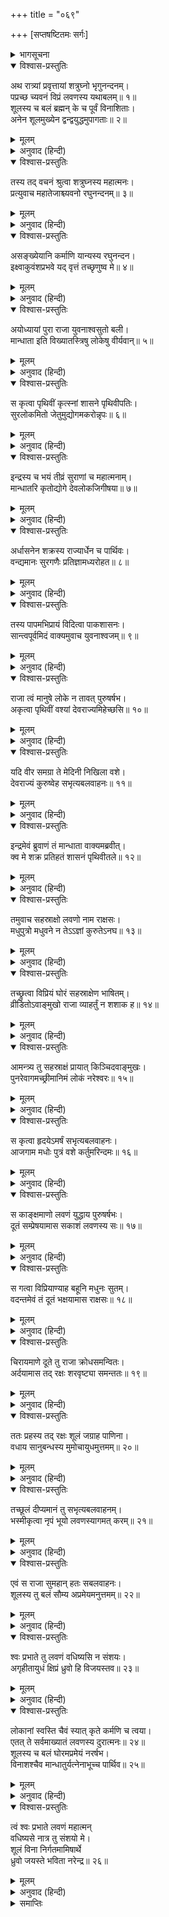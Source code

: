 +++
title = "०६९"

+++
[सप्तषष्टितमः सर्गः]



<details><summary>भागसूचना</summary>

67. च्यवन मुनिका शत्रुघ्नको लवणासुरके शूलकी शक्तिका परिचय देते हुए राजा मान्धाताके वधका प्रसंग सुनाना
</details>

<details open><summary>विश्वास-प्रस्तुतिः</summary>

अथ रात्र्यां प्रवृत्तायां शत्रुघ्नो भृगुनन्दनम्।  
पप्रच्छ च्यवनं विप्रं लवणस्य यथाबलम्॥ १॥  
शूलस्य च बलं ब्रह्मन् के च पूर्वं विनाशिताः।  
अनेन शूलमुख्येन द्वन्द्वयुद्धमुपागताः॥ २॥
</details>

<details><summary>मूलम्</summary>

अथ रात्र्यां प्रवृत्तायां शत्रुघ्नो भृगुनन्दनम्।  
पप्रच्छ च्यवनं विप्रं लवणस्य यथाबलम्॥ १॥  
शूलस्य च बलं ब्रह्मन् के च पूर्वं विनाशिताः।  
अनेन शूलमुख्येन द्वन्द्वयुद्धमुपागताः॥ २॥
</details>

<details><summary>अनुवाद (हिन्दी)</summary>

एक दिन रातके समय शत्रुघ्नने भृगुनन्दन ब्रह्मर्षि च्यवनसे पूछा—‘ब्रह्मन्! लवणासुरमें कितना बल है? उसके शूलमें कितनी शक्ति है? उस उत्तम शूलके द्वारा उसने द्वन्द्व-युद्धमें आये हुए किन-किन योद्धाओंका वध किया है?’॥ १-२॥
</details>

<details open><summary>विश्वास-प्रस्तुतिः</summary>

तस्य तद् वचनं श्रुत्वा शत्रुघ्नस्य महात्मनः।  
प्रत्युवाच महातेजाश्च्यवनो रघुनन्दनम्॥ ३॥
</details>

<details><summary>मूलम्</summary>

तस्य तद् वचनं श्रुत्वा शत्रुघ्नस्य महात्मनः।  
प्रत्युवाच महातेजाश्च्यवनो रघुनन्दनम्॥ ३॥
</details>

<details><summary>अनुवाद (हिन्दी)</summary>

महात्मा शत्रुघ्नजीका यह वचन सुनकर महातेजस्वी च्यवनने उन रघुकुलनन्दन राजकुमारसे कहा—॥ ३॥
</details>

<details open><summary>विश्वास-प्रस्तुतिः</summary>

असङ्ख्येयानि कर्माणि यान्यस्य रघुनन्दन।  
इक्ष्वाकुवंशप्रभवे यद् वृत्तं तच्छृणुष्व मे॥ ४॥
</details>

<details><summary>मूलम्</summary>

असङ्ख्येयानि कर्माणि यान्यस्य रघुनन्दन।  
इक्ष्वाकुवंशप्रभवे यद् वृत्तं तच्छृणुष्व मे॥ ४॥
</details>

<details><summary>अनुवाद (हिन्दी)</summary>

‘रघुनन्दन! इस लवणासुरके कर्म असंख्य हैं। उनमेंसे एक ऐसे कर्मका वर्णन किया जाता है, जो इक्ष्वाकुवंशी राजा मान्धाताके ऊपर घटित हुआ था। तुम उसे मेरे मुँहसे सुनो॥ ४॥
</details>

<details open><summary>विश्वास-प्रस्तुतिः</summary>

अयोध्यायां पुरा राजा युवनाश्वसुतो बली।  
मान्धाता इति विख्यातस्त्रिषु लोकेषु वीर्यवान्॥ ५॥
</details>

<details><summary>मूलम्</summary>

अयोध्यायां पुरा राजा युवनाश्वसुतो बली।  
मान्धाता इति विख्यातस्त्रिषु लोकेषु वीर्यवान्॥ ५॥
</details>

<details><summary>अनुवाद (हिन्दी)</summary>

‘पूर्वकालकी बात है अयोध्यापुरीमें युवनाश्वके पुत्र राजा मान्धाता राज्य करते थे। वे बड़े बलवान्, पराक्रमी तथा तीनों लोकोंमें विख्यात थे॥ ५॥
</details>

<details open><summary>विश्वास-प्रस्तुतिः</summary>

स कृत्वा पृथिवीं कृत्स्नां शासने पृथिवीपतिः।  
सुरलोकमितो जेतुमुद्योगमकरोन्नृपः॥ ६॥
</details>

<details><summary>मूलम्</summary>

स कृत्वा पृथिवीं कृत्स्नां शासने पृथिवीपतिः।  
सुरलोकमितो जेतुमुद्योगमकरोन्नृपः॥ ६॥
</details>

<details><summary>अनुवाद (हिन्दी)</summary>

‘उन पृथिवीपति नरेशने सारी पृथ्वीको अपने अधिकारमें करके यहाँसे देवलोकपर विजय पानेका उद्योग आरम्भ किया॥ ६॥
</details>

<details open><summary>विश्वास-प्रस्तुतिः</summary>

इन्द्रस्य च भयं तीव्रं सुराणां च महात्मनाम्।  
मान्धातरि कृतोद्योगे देवलोकजिगीषया॥ ७॥
</details>

<details><summary>मूलम्</summary>

इन्द्रस्य च भयं तीव्रं सुराणां च महात्मनाम्।  
मान्धातरि कृतोद्योगे देवलोकजिगीषया॥ ७॥
</details>

<details><summary>अनुवाद (हिन्दी)</summary>

‘राजा मान्धाताने जब देवलोकपर विजय पानेकी इच्छासे उद्योग आरम्भ किया, तब इन्द्र तथा महामनस्वी देवताओंको बड़ा भय हुआ॥ ७॥
</details>

<details open><summary>विश्वास-प्रस्तुतिः</summary>

अर्धासनेन शक्रस्य राज्यार्धेन च पार्थिवः।  
वन्द्यमानः सुरगणैः प्रतिज्ञामध्यरोहत॥ ८॥
</details>

<details><summary>मूलम्</summary>

अर्धासनेन शक्रस्य राज्यार्धेन च पार्थिवः।  
वन्द्यमानः सुरगणैः प्रतिज्ञामध्यरोहत॥ ८॥
</details>

<details><summary>अनुवाद (हिन्दी)</summary>

‘‘मैं इन्द्रका आधा सिंहासन और उनका आधा राज्य लेकर भूमण्डलका राजा हो देवताओंसे वन्दित होकर रहूँगा’ ऐसी प्रतिज्ञा करके वे स्वर्गलोकपर जा चढ़े॥ ८॥
</details>

<details open><summary>विश्वास-प्रस्तुतिः</summary>

तस्य पापमभिप्रायं विदित्वा पाकशासनः।  
सान्त्वपूर्वमिदं वाक्यमुवाच युवनाश्वजम्॥ ९॥
</details>

<details><summary>मूलम्</summary>

तस्य पापमभिप्रायं विदित्वा पाकशासनः।  
सान्त्वपूर्वमिदं वाक्यमुवाच युवनाश्वजम्॥ ९॥
</details>

<details><summary>अनुवाद (हिन्दी)</summary>

‘उनके खोटे अभिप्रायको जानकर पाकशासन इन्द्र उन युवनाश्व पुत्र मान्धाताके पास गये और उन्हें शान्तिपूर्वक समझाते हुए इस प्रकार बोले—॥ ९॥
</details>

<details open><summary>विश्वास-प्रस्तुतिः</summary>

राजा त्वं मानुषे लोके न तावत् पुरुषर्षभ।  
अकृत्वा पृथिवीं वश्यां देवराज्यमिहेच्छसि॥ १०॥
</details>

<details><summary>मूलम्</summary>

राजा त्वं मानुषे लोके न तावत् पुरुषर्षभ।  
अकृत्वा पृथिवीं वश्यां देवराज्यमिहेच्छसि॥ १०॥
</details>

<details><summary>अनुवाद (हिन्दी)</summary>

‘‘पुरुषप्रवर! अभी तुम सारे मर्त्यलोकके भी राजा नहीं हो। समूची पृथ्वीको वशमें किये बिना ही देवताओंका राज्य कैसे लेना चाहते हो॥ १०॥
</details>

<details open><summary>विश्वास-प्रस्तुतिः</summary>

यदि वीर समग्रा ते मेदिनी निखिला वशे।  
देवराज्यं कुरुष्वेह सभृत्यबलवाहनः॥ ११॥
</details>

<details><summary>मूलम्</summary>

यदि वीर समग्रा ते मेदिनी निखिला वशे।  
देवराज्यं कुरुष्वेह सभृत्यबलवाहनः॥ ११॥
</details>

<details><summary>अनुवाद (हिन्दी)</summary>

‘‘वीर! यदि सारी पृथ्वी तुम्हारे वशमें हो जाय तो तुम सेवकों, सेनाओं और सवारियोंसहित यहाँ देवलोकका राज्य करना’॥ ११॥
</details>

<details open><summary>विश्वास-प्रस्तुतिः</summary>

इन्द्रमेवं ब्रुवाणं तं मान्धाता वाक्यमब्रवीत्।  
क्व मे शक्र प्रतिहतं शासनं पृथिवीतले॥ १२॥
</details>

<details><summary>मूलम्</summary>

इन्द्रमेवं ब्रुवाणं तं मान्धाता वाक्यमब्रवीत्।  
क्व मे शक्र प्रतिहतं शासनं पृथिवीतले॥ १२॥
</details>

<details><summary>अनुवाद (हिन्दी)</summary>

‘ऐसी बातें कहते हुए इन्द्रसे मान्धाताने पूछा—‘देवराज! बताइये तो सही, इस पृथ्वीपर कहाँ मेरे आदेशकी अवहेलना होती है’॥ १२॥
</details>

<details open><summary>विश्वास-प्रस्तुतिः</summary>

तमुवाच सहस्राक्षो लवणो नाम राक्षसः।  
मधुपुत्रो मधुवने न तेऽऽज्ञां कुरुतेऽनघ॥ १३॥
</details>

<details><summary>मूलम्</summary>

तमुवाच सहस्राक्षो लवणो नाम राक्षसः।  
मधुपुत्रो मधुवने न तेऽऽज्ञां कुरुतेऽनघ॥ १३॥
</details>

<details><summary>अनुवाद (हिन्दी)</summary>

‘तब इन्द्रने कहा—‘निष्पाप नरेश! मधुवनमें मधुका पुत्र लवणासुर रहता है। वह तुम्हारी आज्ञा नहीं मानता’॥
</details>

<details open><summary>विश्वास-प्रस्तुतिः</summary>

तच्छ्रुत्वा विप्रियं घोरं सहस्राक्षेण भाषितम्।  
व्रीडितोऽवाङ्मुखो राजा व्याहर्तुं न शशाक ह॥ १४॥
</details>

<details><summary>मूलम्</summary>

तच्छ्रुत्वा विप्रियं घोरं सहस्राक्षेण भाषितम्।  
व्रीडितोऽवाङ्मुखो राजा व्याहर्तुं न शशाक ह॥ १४॥
</details>

<details><summary>अनुवाद (हिन्दी)</summary>

‘इन्द्रकी कही हुई यह घोर अप्रिय बात सुनकर राजा मान्धाताका मुख लज्जासे झुक गया। वे कुछ बोल न सके॥ १४॥
</details>

<details open><summary>विश्वास-प्रस्तुतिः</summary>

आमन्त्र्य तु सहस्राक्षं प्रायात् किञ्चिदवाङ्मुखः।  
पुनरेवागमच्छ्रीमानिमं लोकं नरेश्वरः॥ १५॥
</details>

<details><summary>मूलम्</summary>

आमन्त्र्य तु सहस्राक्षं प्रायात् किञ्चिदवाङ्मुखः।  
पुनरेवागमच्छ्रीमानिमं लोकं नरेश्वरः॥ १५॥
</details>

<details><summary>अनुवाद (हिन्दी)</summary>

‘वे नरेश इन्द्रसे विदा ले मुँह लटकाये वहाँसे चल दिये और पुनः इस मर्त्यलोकमें ही आ पहुँचे॥ १५॥
</details>

<details open><summary>विश्वास-प्रस्तुतिः</summary>

स कृत्वा हृदयेऽमर्षं सभृत्यबलवाहनः।  
आजगाम मधोः पुत्रं वशे कर्तुमरिन्दमः॥ १६॥
</details>

<details><summary>मूलम्</summary>

स कृत्वा हृदयेऽमर्षं सभृत्यबलवाहनः।  
आजगाम मधोः पुत्रं वशे कर्तुमरिन्दमः॥ १६॥
</details>

<details><summary>अनुवाद (हिन्दी)</summary>

‘उन्होंने अपने हृदयमें अमर्ष भर लिया। फिर वे शत्रुदमन मान्धाता मधुके पुत्रको वशमें करनेके लिये सेवक, सेना और सवारियोंसहित उसकी राजधानीके समीप आये॥ १६॥
</details>

<details open><summary>विश्वास-प्रस्तुतिः</summary>

स काङ्क्षमाणो लवणं युद्धाय पुरुषर्षभः।  
दूतं सम्प्रेषयामास सकाशं लवणस्य सः॥ १७॥
</details>

<details><summary>मूलम्</summary>

स काङ्क्षमाणो लवणं युद्धाय पुरुषर्षभः।  
दूतं सम्प्रेषयामास सकाशं लवणस्य सः॥ १७॥
</details>

<details><summary>अनुवाद (हिन्दी)</summary>

‘उन पुरुषप्रवर नरेशने युद्धकी इच्छासे लवणके पास अपना दूत भेजा॥ १७॥
</details>

<details open><summary>विश्वास-प्रस्तुतिः</summary>

स गत्वा विप्रियाण्याह बहूनि मधुनः सुतम्।  
वदन्तमेवं तं दूतं भक्षयामास राक्षसः॥ १८॥
</details>

<details><summary>मूलम्</summary>

स गत्वा विप्रियाण्याह बहूनि मधुनः सुतम्।  
वदन्तमेवं तं दूतं भक्षयामास राक्षसः॥ १८॥
</details>

<details><summary>अनुवाद (हिन्दी)</summary>

‘दूतने वहाँ जाकर मधुके पुत्रको बहुत-से कटुवचन सुनाये। इस तरह कठोर बातें कहते हुए उस दूतको वह राक्षस तुरंत खा गया॥ १८॥
</details>

<details open><summary>विश्वास-प्रस्तुतिः</summary>

चिरायमाणे दूते तु राजा क्रोधसमन्वितः।  
अर्दयामास तद् रक्षः शरवृष्ट्या समन्ततः॥ १९॥
</details>

<details><summary>मूलम्</summary>

चिरायमाणे दूते तु राजा क्रोधसमन्वितः।  
अर्दयामास तद् रक्षः शरवृष्ट्या समन्ततः॥ १९॥
</details>

<details><summary>अनुवाद (हिन्दी)</summary>

‘जब दूतके लौटनेमें विलम्ब हुआ, तब राजा बड़े क्रुद्ध हुए और बाणोंकी वर्षा करके उस राक्षसको सब ओरसे पीड़ित करने लगे॥ १९॥
</details>

<details open><summary>विश्वास-प्रस्तुतिः</summary>

ततः प्रहस्य तद् रक्षः शूलं जग्राह पाणिना।  
वधाय सानुबन्धस्य मुमोचायुधमुत्तमम्॥ २०॥
</details>

<details><summary>मूलम्</summary>

ततः प्रहस्य तद् रक्षः शूलं जग्राह पाणिना।  
वधाय सानुबन्धस्य मुमोचायुधमुत्तमम्॥ २०॥
</details>

<details><summary>अनुवाद (हिन्दी)</summary>

‘तब लवणासुरने हँसकर हाथसे वह शूल उठाया और सेवकोंसहित राजा मान्धाताका वध करनेके लिये उस उत्तम अस्त्रको उनके ऊपर छोड़ दिया॥ २०॥
</details>

<details open><summary>विश्वास-प्रस्तुतिः</summary>

तच्छूलं दीप्यमानं तु सभृत्यबलवाहनम्।  
भस्मीकृत्वा नृपं भूयो लवणस्यागमत् करम्॥ २१॥
</details>

<details><summary>मूलम्</summary>

तच्छूलं दीप्यमानं तु सभृत्यबलवाहनम्।  
भस्मीकृत्वा नृपं भूयो लवणस्यागमत् करम्॥ २१॥
</details>

<details><summary>अनुवाद (हिन्दी)</summary>

‘वह चमचमाता हुआ शूल सेवक, सेना और सवारियोंसहित राजा मान्धाताको भस्म करके फिर लवणासुरके हाथमें आ गया॥ २१॥
</details>

<details open><summary>विश्वास-प्रस्तुतिः</summary>

एवं स राजा सुमहान् हतः सबलवाहनः।  
शूलस्य तु बलं सौम्य अप्रमेयमनुत्तमम्॥ २२॥
</details>

<details><summary>मूलम्</summary>

एवं स राजा सुमहान् हतः सबलवाहनः।  
शूलस्य तु बलं सौम्य अप्रमेयमनुत्तमम्॥ २२॥
</details>

<details><summary>अनुवाद (हिन्दी)</summary>

‘इस प्रकार सारी सेना और सवारियोंके साथ महाराज मान्धाता मारे गये। सौम्य! उस शूलकी शक्ति असीम और सबसे बढ़ी-चढ़ी है॥ २२॥
</details>

<details open><summary>विश्वास-प्रस्तुतिः</summary>

श्वः प्रभाते तु लवणं वधिष्यसि न संशयः।  
अगृहीतायुधं क्षिप्रं ध्रुवो हि विजयस्तव॥ २३॥
</details>

<details><summary>मूलम्</summary>

श्वः प्रभाते तु लवणं वधिष्यसि न संशयः।  
अगृहीतायुधं क्षिप्रं ध्रुवो हि विजयस्तव॥ २३॥
</details>

<details><summary>अनुवाद (हिन्दी)</summary>

‘राजन्! कल सबेरे जबतक वह राक्षस उस अस्त्रको न ले, तबतक ही शीघ्रता करनेपर तुम निःसंदेह उसका वध कर सकोगे और इस प्रकार निश्चय ही तुम्हारी विजय होगी॥ २३॥
</details>

<details open><summary>विश्वास-प्रस्तुतिः</summary>

लोकानां स्वस्ति चैवं स्यात् कृते कर्मणि च त्वया।  
एतत् ते सर्वमाख्यातं लवणस्य दुरात्मनः॥ २४॥  
शूलस्य च बलं घोरमप्रमेयं नरर्षभ।  
विनाशश्चैव मान्धातुर्यत्नेनाभूच्च पार्थिव॥ २५॥
</details>

<details><summary>मूलम्</summary>

लोकानां स्वस्ति चैवं स्यात् कृते कर्मणि च त्वया।  
एतत् ते सर्वमाख्यातं लवणस्य दुरात्मनः॥ २४॥  
शूलस्य च बलं घोरमप्रमेयं नरर्षभ।  
विनाशश्चैव मान्धातुर्यत्नेनाभूच्च पार्थिव॥ २५॥
</details>

<details><summary>अनुवाद (हिन्दी)</summary>

‘तुम्हारे द्वारा यह कार्य सम्पन्न होनेपर समस्त लोकोंका कल्याण होगा। नरश्रेष्ठ! इस तरह मैंने तुम्हें दुरात्मा लवणका सारा बल बता दिया और उसके शूलकी भी घोर एवं असीम शक्तिका परिचय दे दिया। पृथ्वीनाथ! इन्द्रके प्रयत्नसे उसी शूलके द्वारा राजा मान्धाताका विनाश हुआ था॥ २४-२५॥
</details>

<details open><summary>विश्वास-प्रस्तुतिः</summary>

त्वं श्वः प्रभाते लवणं महात्मन्  
वधिष्यसे नात्र तु संशयो मे।  
शूलं विना निर्गतमामिषार्थे  
ध्रुवो जयस्ते भविता नरेन्द्र॥ २६॥
</details>

<details><summary>मूलम्</summary>

त्वं श्वः प्रभाते लवणं महात्मन्  
वधिष्यसे नात्र तु संशयो मे।  
शूलं विना निर्गतमामिषार्थे  
ध्रुवो जयस्ते भविता नरेन्द्र॥ २६॥
</details>

<details><summary>अनुवाद (हिन्दी)</summary>

‘महात्मन्! कल सबेरे जब वह शूल लिये बिना ही मांसका संग्रह करनेके लिये निकलेगा, तभी तुम उसका वध कर डालोगे, इसमें संशय नहीं है। नरेन्द्र! अवश्य तुम्हारी विजय होगी’॥ २६॥
</details>

<details><summary>समाप्तिः</summary>

इत्यार्षे श्रीमद्रामायणे वाल्मीकीये आदिकाव्ये उत्तरकाण्डे सप्तषष्टितमः सर्गः॥ ६७॥  
इस प्रकार श्रीवाल्मीकिनिर्मित आर्षरामायण आदिकाव्यके उत्तरकाण्डमें सरसठवाँ सर्ग पूरा हुआ॥ ६७॥
</details>

